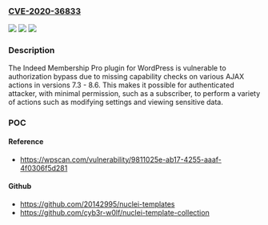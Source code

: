 ### [CVE-2020-36833](https://cve.mitre.org/cgi-bin/cvename.cgi?name=CVE-2020-36833)
![](https://img.shields.io/static/v1?label=Product&message=Indeed%20Membership%20Pro&color=blue)
![](https://img.shields.io/static/v1?label=Version&message=7.3%3C%3D%208.6%20&color=brighgreen)
![](https://img.shields.io/static/v1?label=Vulnerability&message=CWE-862%20Missing%20Authorization&color=brighgreen)

### Description

The Indeed Membership Pro plugin for WordPress is vulnerable to authorization bypass due to missing capability checks on various AJAX actions in versions 7.3 - 8.6. This makes it possible for authenticated attacker, with minimal permission, such as a subscriber, to perform a variety of actions such as modifying settings and viewing sensitive data.

### POC

#### Reference
- https://wpscan.com/vulnerability/9811025e-ab17-4255-aaaf-4f0306f5d281

#### Github
- https://github.com/20142995/nuclei-templates
- https://github.com/cyb3r-w0lf/nuclei-template-collection

